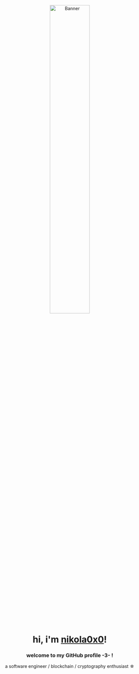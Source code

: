 <p align="center">
    <img src="https://upload.wikimedia.org/wikipedia/en/thumb/b/bc/Garfield_the_Cat.svg/2880px-Garfield_the_Cat.svg.png" alt="Banner" width="50%">
</p>

<h1 align="center">hi, i'm <a href="https://devniko.framer.website/">nikola0x0</a>!</h1>
<h3 align="center">welcome to my GitHub profile -3- !</h3>

<p align="center">a software engineer / blockchain / cryptography enthusiast ☆</p>

<p align="center">
  <a href="https://github.com/nikola0x0">
</p>
